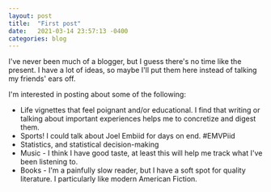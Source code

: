 ```yaml
---
layout: post
title:  "First post"
date:   2021-03-14 23:57:13 -0400
categories: blog
---
```

I've never been much of a blogger, but I guess there's no time like the present. I have a lot of ideas, so maybe I'll put them here instead of talking my friends' ears off. 

I'm interested in posting about some of the following:
- Life vignettes that feel poignant and/or educational. I find that writing or talking about important experiences helps me to concretize and digest them. 
- Sports! I could talk about Joel Embiid for days on end. #EMVPiid
- Statistics, and statistical decision-making
- Music - I think I have good taste, at least this will help me track what I've been listening to.
- Books - I'm a painfully slow reader, but I have a soft spot for quality literature. I particularly like modern American Fiction.  


[jekyll-docs]: https://jekyllrb.com/docs/home
[jekyll-gh]:   https://github.com/jekyll/jekyll
[jekyll-talk]: https://talk.jekyllrb.com/
